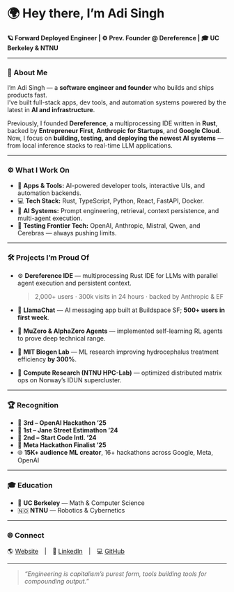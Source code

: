 # 🌍 Hey there, I’m Adi Singh  

**🪐 Forward Deployed Engineer | ⚙️ Prev. Founder @ Dereference | 🎓 UC Berkeley & NTNU**

---

### 🚀 About Me  
I’m Adi Singh — a **software engineer and founder** who builds and ships products fast.  
I’ve built full-stack apps, dev tools, and automation systems powered by the latest in **AI and infrastructure**.  

Previously, I founded **Dereference**, a multiprocessing IDE written in **Rust**, backed by **Entrepreneur First**, **Anthropic for Startups**, and **Google Cloud**.  
Now, I focus on **building, testing, and deploying the newest AI systems** — from local inference stacks to real-time LLM applications.

---

### ⚙️ What I Work On  
- 🧩 **Apps & Tools:** AI-powered developer tools, interactive UIs, and automation backends.  
- 💻 **Tech Stack:** Rust, TypeScript, Python, React, FastAPI, Docker.  
- 🤖 **AI Systems:** Prompt engineering, retrieval, context persistence, and multi-agent execution.  
- 🔬 **Testing Frontier Tech:** OpenAI, Anthropic, Mistral, Qwen, and Cerebras — always pushing limits.  

---

### 🛠 Projects I’m Proud Of  
- ⚙️ **Dereference IDE** — multiprocessing Rust IDE for LLMs with parallel agent execution and persistent context.  
  > 2,000+ users · 300k visits in 24 hours · backed by Anthropic & EF  

- 💬 **LlamaChat** — AI messaging app built at Buildspace SF; **500+ users in first week**.  
- 🧠 **MuZero & AlphaZero Agents** — implemented self-learning RL agents to prove deep technical range.  
- 🧬 **MIT Biogen Lab** — ML research improving hydrocephalus treatment efficiency **by 300%**.  
- 🌌 **Compute Research (NTNU HPC-Lab)** — optimized distributed matrix ops on Norway’s IDUN supercluster.  

---

### 🏆 Recognition  
- 🥉 **3rd – OpenAI Hackathon ’25**  
- 🥇 **1st – Jane Street Estimathon ’24**  
- 🥈 **2nd – Start Code Intl. ’24**  
- 🧠 **Meta Hackathon Finalist ’25**  
- 🌐 **15K+ audience ML creator**, 16+ hackathons across Google, Meta, OpenAI  

---

### 🎓 Education  
- 🦅 **UC Berkeley** — Math & Computer Science  
- 🇳🇴 **NTNU** — Robotics & Cybernetics  

---

### 🌐 Connect  
🌎 [Website](https://adisingh.com) | 💼 [LinkedIn](https://linkedin.com/in/adisinghwork) | 💻 [GitHub](https://github.com/adisinghstudent)

---

> *“Engineering is capitalism’s purest form, tools building tools for compounding output.”*
